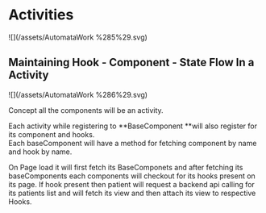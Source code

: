 # Activities

![](/assets/AutomataWork %285%29.svg)

## Maintaining Hook - Component - State Flow In a Activity

![](/assets/AutomataWork %286%29.svg)

Concept all the components will be an activity.

Each activity while registering to **BaseComponent **will also register for its component and hooks.  
Each baseComponent will have a method for fetching component by name and hook by name.

On Page load it will first fetch its BaseComponets and after fetching its baseComponents each components will checkout for its hooks present on its page. If hook present then patient will request a backend api calling for its patients list and will fetch its view and then attach its view to respective Hooks.



